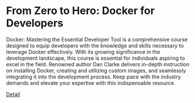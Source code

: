# From Zero to Hero: Docker for Developers

Docker: Mastering the Essential Developer Tool is a comprehensive course designed to equip developers with the knowledge and skills necessary to leverage Docker effectively. With its growing significance in the development landscape, this course is essential for individuals aspiring to excel in the field. Renowned author Dan Clarke delivers in-depth instruction on installing Docker, creating and utilizing custom images, and seamlessly integrating it into the development process. Keep pace with the industry demands and elevate your expertise with this indispensable resource. 

[Detail](https://eduitfree.com/courses/from-zero-to-hero-docker-for-developers)